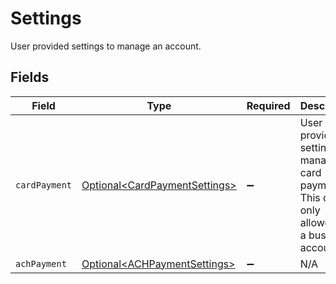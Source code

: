 # Settings

User provided settings to manage an account.


## Fields

| Field                                                                                            | Type                                                                                             | Required                                                                                         | Description                                                                                      |
| ------------------------------------------------------------------------------------------------ | ------------------------------------------------------------------------------------------------ | ------------------------------------------------------------------------------------------------ | ------------------------------------------------------------------------------------------------ |
| `cardPayment`                                                                                    | [Optional\<CardPaymentSettings>](../../models/components/CardPaymentSettings.md)                 | :heavy_minus_sign:                                                                               | User provided settings to manage card payments. This data is only allowed on a business account. |
| `achPayment`                                                                                     | [Optional\<ACHPaymentSettings>](../../models/components/ACHPaymentSettings.md)                   | :heavy_minus_sign:                                                                               | N/A                                                                                              |